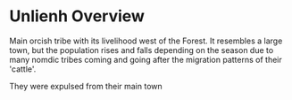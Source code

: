 # Unlienh Overview

Main orcish tribe with its livelihood west of the Forest. It resembles a large town, but the population rises and falls depending on the season due to many nomdic tribes coming and going after the migration patterns of their 'cattle'.

They were expulsed from their main town
